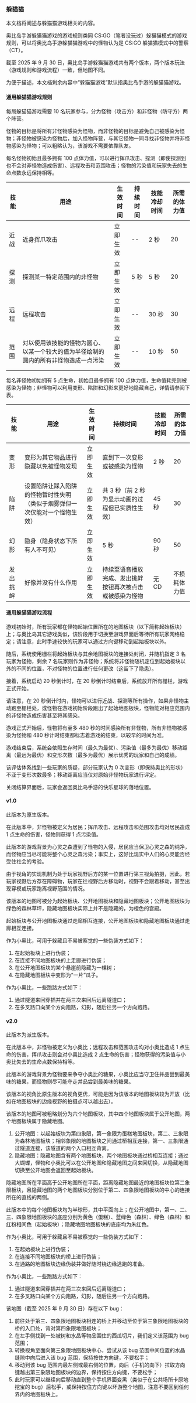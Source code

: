 ### 躲猫猫

本文档将阐述与躲猫猫游戏相关的内容。

奥比岛手游躲猫猫游戏的游戏规则类同 CS:GO（笔者没玩过）躲猫猫模式的游戏规则，可以将奥比岛手游躲猫猫游戏中的怪物认为是 CS:GO 躲猫猫模式中的警察（CT）。

截至 2025 年 9 月 30 日，奥比岛手游躲猫猫游戏共有两个版本，两个版本玩法（游戏规则和游戏流程）一致，但地图不同。

为便于描述，本文档剩余内容中“躲猫猫游戏”默认指奥比岛手游的躲猫猫游戏。

#### 通用躲猫猫游戏规则

每局躲猫猫游戏需要 10 名玩家参与，分为怪物（攻击方）和非怪物（防守方）两个阵营。

怪物的目标是将所有非怪物感染为怪物，而非怪物的目标是避免自己被感染为怪物；非怪物被感染为怪物后，加入怪物阵营，与其它怪物一同寻找非怪物并将非怪物感染为怪物；可以粗略认为，该游戏不需要依靠队友。

每名怪物初始且最多拥有 100 点体力值，可以进行挥爪攻击、探测（即使探测到也不会对非怪物造成伤害）、远程攻击和范围攻击；怪物的污染值和玩家失去的生命点数永远保持相等。

| 技能 | 用途 | 生效时间 | 持续时间 | 技能冷却时间 | 所需的体力值 |
| - | - | - | - | - | - |
| 近战 | 近身挥爪攻击 | 立即生效 | -- | 2 秒 | 20 |
| 探测 | 探测某一特定范围内的非怪物 | 立即生效 | 5 秒 | 5 秒 | 20 |
| 远程 | 远程攻击 | 立即生效 | -- | 30 秒 | 30 |
| 范围 | 对以使用该技能的怪物为圆心、以某一个较大的值为半径绘制的圆内的所有非怪物造成一点污染 | 立即生效 | -- | 10 秒 | 50 |

每名非怪物初始拥有 5 点生命，初始且最多拥有 100 点体力值，生命值耗完则被感染为怪物；非怪物可以利用变形、陷阱和幻影来更好地隐藏自己，详情请参阅下表。

| 技能 | 用途 | 生效时间 | 持续时间 | 技能冷却时间 | 所需的体力值 |
| - | - | - | - | - | - |
| 变形 | 变形为其它物品进行隐藏以免被怪物发现 | 立即生效 | 直到下一次变形或被感染为怪物 | 2 秒 | 20 |
| 陷阱 | 设置陷阱让踩入陷阱的怪物暂时性失明（类似于烟雾弹但一次仅能对一个怪物生效） | 立即生效 | 共 3 秒（前 2 秒为显示动画的过程但已实质性生效） | 45 秒 | 30 |
| 幻影 | 隐身（隐身状态下所有人不可见） | 立即生效 | 5 秒 | 90 秒 | 50 |
| 发出挑衅 | 好像并没有什么作用 | 立即生效 | 持续至语音播放完成、发出挑衅按钮再次被点击或被感染为怪物 | 无 CD | 不损耗体力值 |

#### 通用躲猫猫游戏流程

游戏初始时，所有玩家都在怪物起始位置所在的地图板块（以下简称起始板块）上；与奥比岛其它游戏类似，该阶段用于切换至游戏界面后等待所有玩家网络稳定；请注意，此时手速较快的玩家可以通过方向键移动到起始板块以外。

随后，系统使用栅栏将起始板块与其余地图板块的连接处封闭，并随机指定 3 名玩家为怪物，剩余 7 名玩家则作为非怪物；系统将非怪物随机定位到起始板块以外的不同的位置，不对怪物的位置进行任何更改（这留下了隐患）。

接着，系统启动 20 秒倒计时，在 20 秒倒计时结束后，系统放开所有栅栏，游戏正式开始。

请注意，在 20 秒倒计时内，怪物可以进行近战、探测等所有操作，如果非怪物主动跑至栅栏处，或怪物在游戏初始阶段跑出了起始地图板块，怪物能对相应范围内的非怪物造成伤害甚至将其感染。

游戏正式开始后，怪物将有至多 480 秒的时间感染所有非怪物，所有非怪物被感染为怪物和 480 秒计时结束都标志着游戏的结束，以较早的时间为准。

游戏结束后，系统会依照生存时间（最久为最优）、污染值（最多为最优）移动距离（最远为最优）和变形次数（最多为最优）展示优秀的玩家和自己的成绩。

该评估体系找到一些玩家的质疑，部分玩家认为 0 次变形（即保持奥比的形状）不亚于变形次数最多；移动距离应当仅对原始非怪物玩家进行评定。

关闭结算界面后，玩家会返回奥比岛手游的快乐星球的落地位置。

#### v1.0

此版本为原生版本。

在此版本中，非怪物被定义为居民；挥爪攻击、远程攻击和范围攻击均对居民造成 1 点生命的伤害，怪物则获得 1 点污染值。

此版本的游戏背景为心灵之森遭到了怪物的入侵，居民应当保卫心灵之森的纯净，而怪物应当尽可能将整个心灵之森污染；事实上，这好比现实中人们的心灵能否经受住社会的考验。

由于视角的实现机制为处于玩家视野后方的某一位置进行第三视角拍摄，因此，若玩家视野后方存在障碍物，玩家在往视野后方移动时，视野不会跟着移动，甚至出现穿模或玩家跑离视野范围的情况。

该版本的地图可被分为起始板块、公开地图板块和隐藏地图板块；公开地图板块为绿色的森林草坪，隐藏地图板块实际上并不是隐藏的，为橙色的宫殿。

起始板块与公开地图板块通过走廊相互连接，公开地图板块和隐藏地图板块通过走廊相互连接。

作为小奥比，可用于躲藏且不易被察觉的一些伪装方式如下：

1) 在起始板块上进行伪装；
2) 在连接不同地图板块的上走廊进行伪装；
3) 在公开地图板块的某个悬崖前隐藏为一棵树；
4) 在隐藏地图板块中变形为“一片”瓜子。

作为小奥比，一些跑路方式如下：

1) 通过隧道来回穿插并在两三次来回后远离隧道口；
2) 在多叉路口向某个方向跑路，幻影，随后往另一个方向跑路。

#### v2.0

此版本为派生版本。

在此版本中，非怪物被定义为小奥比；远程攻击和范围攻击均对小奥比造成 1 点生命的伤害，挥爪攻击则会对小奥比造成 2 点生命的伤害；怪物获得的污染值与小奥比失去的生命点数保持相等。

此版本的游戏背景为怪物要来争夺小奥比的糖果，小奥比应当守卫住并品尝到最美味的糖果，而怪物则尽可能夺走并品尝到最美味的糖果。

该版本的视角比原生版本的视角更优，可能是因为该版本的地图板块较为开放（比如在地图板块的边缘视野的拍摄点可以越出去）。

该版本的地图可被粗略划分为六个地图板块，其中四个地图板块属于公开地图，两个地图板块属于隐藏地图。

1) 公开地图：以起始板块为第四象限，第一象限为蛋糕地图板块，第二、三象限为森林地图板块；相邻象限的地图板块之间通过桥相互连接，第一、三象限通过隧道连接，该隧道的两个入口相互背离。
2) 隐藏地图：隐藏地图含有两个地图板块，两个地图板块通过桥相互连接；通过大蝴蝶，怪物和小奥比可以在公开地图和隐藏地图之间来回切换，从隐藏地图切换至公开地图会返回至起始板块。

隐藏地图所在平面高于公开地图所在平面，距离隐藏地图最近的地图板块位第二象限板块，且隐藏地图的两个地图板块分别位于第二、四象限地图板块的中心的连接所在的直线的两侧。

此版本中的每个地图板块均为半球形，其中平面向上；在公开地图中，第一、二、三、四象限地图板块的底座分别为黄色（蛋糕）、蓝绿色（森林）、绿色（森林）和红粉相间色（起始板块）；隐藏地图地图板块的底座均为朱红色。

作为小奥比，可用于躲藏且不易被察觉的一些伪装方式如下：

1) 在起始板块上进行伪装；
2) 在连接不同地图板块的桥上进行伪装；
3) 在通路的地图板块边缘伪装并做好随时绕边缘逃跑的准备。

作为小奥比，一些跑路方式如下：

1) 通过隧道来回穿插并在两三次来回后远离隧道口；
2) 在多叉路口向某个方向跑路，幻影，随后往另一个方向跑路。

该地图（截至 2025 年 9 月 30 日）存在以下 bug：

1) 前往处于第三、四象限地图板块相连的桥上并移动至位于第三象限地图板块的桥的入口处，背对第四象限地图板块；
2) 在左手侧找到一处被树和水晶等物品围住的西瓜切片，我们定义该范围为 bug 范围；
3) 转换视角至面向第三象限地图板块中心，尝试从该 bug 范围中间位置的水晶缝隙中向后进入该 bug 范围，保持按住方向键，不要松手；
4) 移动到该 bug 范围内最左侧或最右侧的位置，向后（手机的向下）拉取方向键越出第三象限地图板块的边界，保持按住方向键，不要松手；
5) 此时玩家可以继续向后移动直到整个手机界面变黑（类似于在公共场所卡原地挖宝的 bug）后松手，或保持按住方向键以环游整个地图，注意不要回到任何界内的地图板块上。
